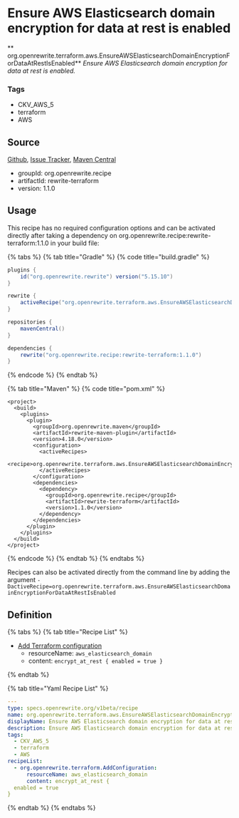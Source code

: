 # Ensure AWS Elasticsearch domain encryption for data at rest is enabled

** org.openrewrite.terraform.aws.EnsureAWSElasticsearchDomainEncryptionForDataAtRestIsEnabled**
_Ensure AWS Elasticsearch domain encryption for data at rest is enabled._

### Tags

* CKV_AWS_5
* terraform
* AWS

## Source

[Github](https://github.com/openrewrite/rewrite-terraform), [Issue Tracker](https://github.com/openrewrite/rewrite-terraform/issues), [Maven Central](https://search.maven.org/artifact/org.openrewrite.recipe/rewrite-terraform/1.1.0/jar)

* groupId: org.openrewrite.recipe
* artifactId: rewrite-terraform
* version: 1.1.0


## Usage

This recipe has no required configuration options and can be activated directly after taking a dependency on org.openrewrite.recipe:rewrite-terraform:1.1.0 in your build file:

{% tabs %}
{% tab title="Gradle" %}
{% code title="build.gradle" %}
```groovy
plugins {
    id("org.openrewrite.rewrite") version("5.15.10")
}

rewrite {
    activeRecipe("org.openrewrite.terraform.aws.EnsureAWSElasticsearchDomainEncryptionForDataAtRestIsEnabled")
}

repositories {
    mavenCentral()
}

dependencies {
    rewrite("org.openrewrite.recipe:rewrite-terraform:1.1.0")
}
```
{% endcode %}
{% endtab %}

{% tab title="Maven" %}
{% code title="pom.xml" %}
```markup
<project>
  <build>
    <plugins>
      <plugin>
        <groupId>org.openrewrite.maven</groupId>
        <artifactId>rewrite-maven-plugin</artifactId>
        <version>4.18.0</version>
        <configuration>
          <activeRecipes>
            <recipe>org.openrewrite.terraform.aws.EnsureAWSElasticsearchDomainEncryptionForDataAtRestIsEnabled</recipe>
          </activeRecipes>
        </configuration>
        <dependencies>
          <dependency>
            <groupId>org.openrewrite.recipe</groupId>
            <artifactId>rewrite-terraform</artifactId>
            <version>1.1.0</version>
          </dependency>
        </dependencies>
      </plugin>
    </plugins>
  </build>
</project>
```
{% endcode %}
{% endtab %}
{% endtabs %}

Recipes can also be activated directly from the command line by adding the argument `-DactiveRecipe=org.openrewrite.terraform.aws.EnsureAWSElasticsearchDomainEncryptionForDataAtRestIsEnabled`

## Definition

{% tabs %}
{% tab title="Recipe List" %}
* [Add Terraform configuration](../../terraform/addconfiguration.md)
  * resourceName: `aws_elasticsearch_domain`
  * content: `encrypt_at_rest {
  enabled = true
}`

{% endtab %}

{% tab title="Yaml Recipe List" %}
```yaml
---
type: specs.openrewrite.org/v1beta/recipe
name: org.openrewrite.terraform.aws.EnsureAWSElasticsearchDomainEncryptionForDataAtRestIsEnabled
displayName: Ensure AWS Elasticsearch domain encryption for data at rest is enabled
description: Ensure AWS Elasticsearch domain encryption for data at rest is enabled.
tags:
  - CKV_AWS_5
  - terraform
  - AWS
recipeList:
  - org.openrewrite.terraform.AddConfiguration:
      resourceName: aws_elasticsearch_domain
      content: encrypt_at_rest {
  enabled = true
}

```
{% endtab %}
{% endtabs %}
